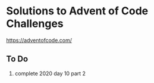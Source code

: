 # Solutions to Advent of Code Challenges

https://adventofcode.com/

## To Do
1. complete 2020 day 10 part 2